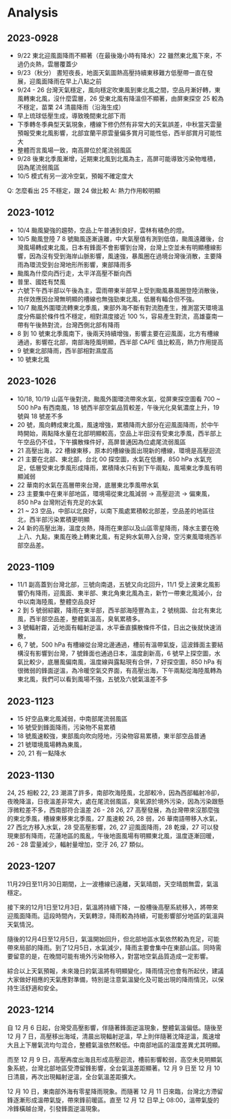 # Analysis


## 2023-0928

- 9/22 東北迎風面降雨不顯著（在最後幾小時有降水）22 雖然東北風下來，不過仍炎熱，雲層覆蓋少
- 9/23（秋分） 晝短夜長，地面天氣圖熱高壓持續東移難方低壓帶一直在發展，迎風面降雨在早上八點之前
- 9/24 - 26 台灣天氣穩定，風向穩定吹東風到東北風之間，空品月漸好轉，東風轉東北風，沒什麼雲層，26 受東北風有降溫但不顯著，由屏東探空 25 較為不穩定，苗栗 24 清晨降雨（沿海生成）
- 早上琉球低壓生成，導致晚間東北部下雨
- 下季轉冬季典型天氣現象，槽線下修仍然有非常大的天氣誤差，中秋當天雲量預報受東北風影響，北部宜蘭平原雲量偏多賞月可能性低，西半部賞月可能性大
- 整體而言風場一致，南高屏位於尾流弱風區
- 9/28 後東北季風漸增，近期東北風到北風為主，高屏可能導致污染物堆積，因為尾流弱風區
- 10/5 模式有另一波冷空氣，預報不確定度大

Q: 怎麼看出 25 不穩定，跟 24 做比較
A: 熱力作用較明顯



## 2023-1012

- 10/4 颱風變強的趨勢，空品上午普通到良好，雲林有橘色的燈。
- 10/5 颱風登陸 7 8 號颱風逐漸遠離，中大氣壓值有測到低值，颱風遠離後，台灣風場轉成東北風，日本有鋒面不會影響到台灣，台灣上空並未有明顯槽線影響，因為沒有受到海岸山脈影響，風速強，暴風圈在過境台灣後消散，主要降雨為環流受到台灣地形所影響，東部降雨多
- 颱風為什麼向西行走，太平洋高壓不斷向西
- 普里、國姓有焚風
- 六號下午西半部以午後為主，雲雨帶東半部早上受到颱風暴風圈登陸消散後，共伴效應因台灣無明顯的槽線也無強勁東北風，低層有輻合但不強。
- 10/7 颱風外圍環流轉東北季風，東部外海不斷有對流胞產生，推測當天環境溫度分佈屬於條件性不穩定，相對濕度接近 100 %，容易產生對流，高雄臺南一帶有午後熱對流，台灣西側北部有降雨
- 8 到 10 號東北季風南下，後兩天持續增強，影響主要在迎風面，北方有槽線通過，影響在北部，南部海陸風明顯，西半部 CAPE 值比較高，熱力作用提高
- 9 號東北部降雨，西半部相對濕度高
- 10 號東北風

## 2023-1026

- 10/18, 10/19 山區午後對流，颱風外圍環流帶來水氣，從屏東探空圖看 700 ~ 500 hPa 有西南風，18 號西半部空氣品質較差，午後光化臭氧濃度上升，19 號與 18 號差不多
- 20 號，風向轉成東北風，風速增強，累積降雨大部分在迎風面降雨，於中午時開始，兩點降水量在北部明顯較高，空品上半田沒有受東北季風，西半部上午空品仍不佳，下午擴散條件好，高屏普通因為位處尾流弱風區
- 21 高壓出海，22 槽線東移，原本的槽線後面出現新的槽線，環境是高壓迴流
- 21 主要在北部、東北部，台北 00 探空圖，水氣在低層，850 hPa 水氣充足，低層受東北季風形成降雨，累積降水只有到下午兩點，風場東北季風有明顯減弱
- 22 華南的水氣在高層帶來台灣，底層東北季風帶水氣
- 23 主要集中在東半部地區，環境場從東北風減弱 -> 高壓迴流 -> 偏東風， 850 hPa 台灣附近有充足的水氣
- 21 ~ 23 空品，中部以北良好，以南下風處累積較北部差，空品差的地區往北，西半部污染累積更明顯
- 24 新的高壓出海，溫度炎熱，降雨在東部以及山區零星降雨，降水主要在晚上八、九點，東風在晚上轉東北風，有足夠水氣帶入台灣，空污東風環境西半部空品差。

## 2023-1109

- 11/1 副高蓋到台灣北部，三號向南退，五號又向北回升，11/1 受上波東北風影響仍有降雨，迎風面、東半部、東北角東北風為主，新竹一帶東北風減小，台中以南海陸風，整體空品良好
- 2 到 5 號弱綜觀，降雨在東半部，西半部海陸豐為主，2 號桃園、台北有東北風，西半部空品差，整體氣溫高，臭氧累積多。
- 3 號輻射霧，近地面有輻射逆溫，水平垂直擴散條件不佳，日出之後就快速消散，
- 6, 7 號，500 hPa 有槽線從台灣北邊通過，槽前有溫帶氣旋，這波鋒面主要結構沒有影響到台灣，7 號鋒面也通過日本，溫度創新高，6 號早上探空圖，水氣比較少，底層風偏南風，溫度線與露點現有合併，7 好探空圖，850 hPa 有很微弱的鋒面逆溫，為冷暖空氣交界面，有高壓出海，下午兩點從海陸風轉為東北風，我們可以看到風場不強，五號及六號氣溫差不多

## 2023-1123

- 15 好空品東北風減弱，中南部尾流弱風區
- 16 號受到鋒面降雨，污染物不易累積
- 18 號風速較強，東部風向吹向陸地，污染物容易累積，東半部空品普通
- 21 號環境風場轉為東風，
- 20, 21 有一點降水

## 2023-1130

24, 25 相較 22, 23 潮濕了許多，南部吹海陸風，北部較冷，因為西部輻射冷卻，夜晚降溫，日夜溫差非常大，處在尾流弱風區，臭氧源於境外污染，因為污染跟懸浮微粒差不多，西南部符合溫差
26 - 28 26, 27 高壓發展，為台灣帶來沒那麼強的東北季風，槽線東移東北季風，27 風速較 26, 28 弱，26 華南語帶移入水氣，27 西北方移入水氣，28 受高壓影響，26, 27 迎風面降雨，28 乾燥，27 可以發現東部有降雨，花蓮地區的風亂，午後地面風場有明顯東北風，溫度逐漸回暖，26 - 28 雲量減少，輻射量增加，空汙 26, 27 類似。

## 2023-1207
11月29日至11月30日期間，上一波槽線已遠離，天氣晴朗，天空晴朗無雲，氣溫穩定。

接下來的12月1日至12月3日，氣溫將持續下降，一股槽後高壓系統移入，將帶來迎風面降雨。這段時間內，天氣轉涼，降雨較為持續，可能影響部分地區的氣溫與天氣情況。

隨後的12月4日至12月5日，氣溫開始回升，但北部地區水氣依然較為充足，可能帶來局部的降雨。到了12月5日，水氣減少，降雨主要會集中在東部山區。同時需要留意的是，在晚間可能有境外污染物移入，對當地空氣品質造成一定影響。

綜合以上天氣預報，未來幾日的氣溫將有明顯變化，降雨情況也會有所起伏，建議大家做好相應的天氣應對準備，特別是注意氣溫變化及可能出現的降雨情況，以保持生活舒適和安全。

## 2023-1214

自 12 月 6 日起，台灣受高壓影響，伴隨著鋒面逆溫現象，整體氣溫偏低。隨後至 12 月 7 日，高壓移出海域，清晨出現輻射逆溫，早上則伴隨著沈降逆溫，風速增大且上下層氣流均勻混合，整體氣溫依然較低。中南部地區的溫度差異尤其明顯。

而至 12 月 9 日，高壓再度出海且形成高壓迴流，槽前影響較弱，高空未見明顯氣象系統，台灣北部地區受滯留鋒影響，全台氣溫差距顯著。12 月 9 日至 12 月 10 日清晨，再次出現輻射逆溫，全台氣溫差距擴大。

12 月 10 日，東南部外海有零星降雨現象。而隨著 12 月 11 日來臨，台灣北方滯留鋒逐漸形成溫帶氣旋，帶來鋒前暖區。直至 12 月 12 日早上 08:00，溫帶氣旋的冷鋒橫越台灣，引發鋒面逆溫現象。